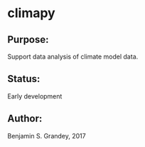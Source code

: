 # climapy

## Purpose:
Support data analysis of climate model data.

## Status:
Early development

## Author:
Benjamin S. Grandey, 2017
